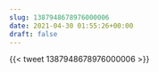 ```yaml
---
slug: 1387948678976000006
date: 2021-04-30 01:55:26+00:00
draft: false
---
```


{{< tweet 1387948678976000006 >}}
